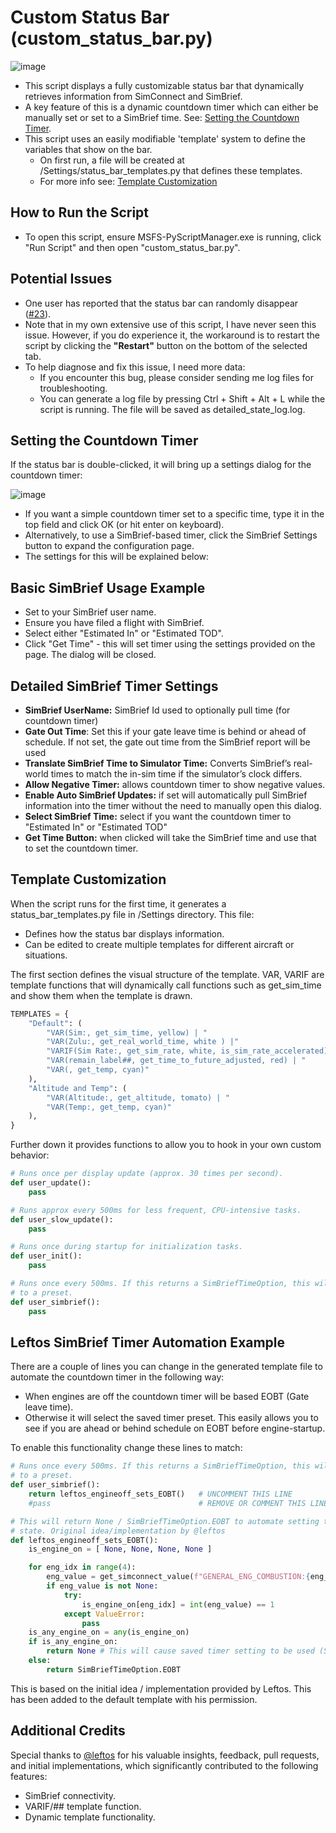 # Custom Status Bar (custom_status_bar.py)
![image](https://github.com/user-attachments/assets/05786688-b542-4050-95eb-1e85bf8d673d)
- This script displays a fully customizable status bar that dynamically retrieves information from SimConnect and SimBrief.
- A key feature of this is a dynamic countdown timer which can either be manually set or set to a SimBrief time.  See: [Setting the Countdown Timer](#setting-the-countdown-timer).
- This script uses an easily modifiable 'template' system to define the variables that show on the bar.
    - On first run, a file will be created at /Settings/status_bar_templates.py that defines these templates.
    - For more info see: [Template Customization](#template-customization)

## How to Run the Script
- To open this script, ensure MSFS-PyScriptManager.exe is running, click "Run Script" and then open "custom_status_bar.py".

## Potential Issues
- One user has reported that the status bar can randomly disappear ([#23](https://github.com/cgtrout/MSFS-PyScriptManager/issues/23)).
- Note that in my own extensive use of this script, I have never seen this issue.  However, if you do experience it, the workaround is to restart the script by clicking the **"Restart"** button on the bottom of the selected tab.
- To help diagnose and fix this issue, I need more data:
  - If you encounter this bug, please consider sending me log files for troubleshooting.
  - You can generate a log file by pressing Ctrl + Shift + Alt + L while the script is running. The file will be saved as detailed_state_log.log.
  
## Setting the Countdown Timer 
If the status bar is double-clicked, it will bring up a settings dialog for the countdown timer:

![image](https://github.com/user-attachments/assets/b3271a5d-6cf6-48f9-b2c1-1aed4832bb73)
- If you want a simple countdown timer set to a specific time, type it in the top field and click OK (or hit enter on keyboard).
- Alternatively, to use a SimBrief-based timer, click the SimBrief Settings button to expand the configuration page.
- The settings for this will be explained below:

## Basic SimBrief Usage Example
- Set to your SimBrief user name.
- Ensure you have filed a flight with SimBrief.
- Select either "Estimated In" or "Estimated TOD".
- Click "Get Time" - this will set timer using the settings provided on the page.  The dialog will be closed.

## Detailed SimBrief Timer Settings
- **SimBrief UserName:** SimBrief Id used to optionally pull time (for countdown timer)
- **Gate Out Time**: Set this if your gate leave time is behind or ahead of schedule.  If not set, the gate out time from the SimBrief report will be used
- **Translate SimBrief Time to Simulator Time:** Converts SimBrief’s real-world times to match the in-sim time if the simulator’s clock differs. 
- **Allow Negative Timer:** allows countdown timer to show negative values.
- **Enable Auto SimBrief Updates:** if set will automatically pull SimBrief information into the timer without the need to manually open this dialog.
- **Select SimBrief Time:** select if you want the countdown timer to "Estimated In" or "Estimated TOD"
- **Get Time Button:** when clicked will take the SimBrief time and use that to set the countdown timer.

## Template Customization
When the script runs for the first time, it generates a status_bar_templates.py file in /Settings directory. This file:
- Defines how the status bar displays information.
- Can be edited to create multiple templates for different aircraft or situations.

The first section defines the visual structure of the template.  VAR, VARIF are template functions that will dynamically call functions such as get_sim_time and show them when the template is drawn.
```python
TEMPLATES = {
    "Default": (
        "VAR(Sim:, get_sim_time, yellow) | "
        "VAR(Zulu:, get_real_world_time, white ) |"
        "VARIF(Sim Rate:, get_sim_rate, white, is_sim_rate_accelerated) VARIF(|, '', white, is_sim_rate_accelerated)  " # Use VARIF on | to show conditionally
        "VAR(remain_label##, get_time_to_future_adjusted, red) | "
        "VAR(, get_temp, cyan)"
    ),
    "Altitude and Temp": (
        "VAR(Altitude:, get_altitude, tomato) | "
        "VAR(Temp:, get_temp, cyan)"
    ),
}
```

Further down it provides functions to allow you to hook in your own custom behavior:
```python
# Runs once per display update (approx. 30 times per second).
def user_update():
    pass

# Runs approx every 500ms for less frequent, CPU-intensive tasks.
def user_slow_update():
    pass

# Runs once during startup for initialization tasks.
def user_init():
    pass

# Runs once every 500ms. If this returns a SimBriefTimeOption, this will set the count down timer
# to a preset.
def user_simbrief():
    pass
```
## 

## Leftos SimBrief Timer Automation Example
There are a couple of lines you can change in the generated template file to automate the countdown timer in the following way:
- When engines are off the countdown timer will be based EOBT (Gate leave time).
- Otherwise it will select the saved timer preset.
This easily allows you to see if you are ahead or behind schedule on EOBT before engine-startup.

To enable this functionality change these lines to match:
```python
# Runs once every 500ms. If this returns a SimBriefTimeOption, this will set the count down timer
# to a preset.
def user_simbrief():
    return leftos_engineoff_sets_EOBT()   # UNCOMMENT THIS LINE
    #pass                                 # REMOVE OR COMMENT THIS LINE OUT

# This will return None / SimBriefTimeOption.EOBT to automate setting the timer according to engine
# state. Original idea/implementation by @leftos
def leftos_engineoff_sets_EOBT():
    is_engine_on = [ None, None, None, None ]

    for eng_idx in range(4):
        eng_value = get_simconnect_value(f"GENERAL_ENG_COMBUSTION:{eng_idx+1}")
        if eng_value is not None:
            try:
                is_engine_on[eng_idx] = int(eng_value) == 1
            except ValueError:
                pass
    is_any_engine_on = any(is_engine_on)
    if is_any_engine_on:
        return None # This will cause saved timer setting to be used (SimBriefTimeOption)
    else:
        return SimBriefTimeOption.EOBT
```
This is based on the initial idea / implementation provided by Leftos.  This has been added to the default template with his permission.

## Additional Credits
Special thanks to [@leftos](https://github.com/leftos) for his valuable insights, feedback, pull requests, and initial implementations, which significantly contributed to the following features:
- SimBrief connectivity.
- VARIF/## template function.
- Dynamic template functionality.


